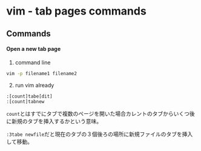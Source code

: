 # vim - tab pages commands

## Commands

#### Open a new tab page

 1. command line

```bash
vim -p filename1 filename2
```
 2. run vim already

```
:[count]tabe[dit]
:[count]tabnew
```

`count`とはすでにタブで複数のページを開いた場合カレントのタブからいくつ後に新規のタブを挿入するかという意味。 

`:3tabe newfile`だと現在のタブの３個後ろの場所に新規ファイルのタブを挿入して移動。 

